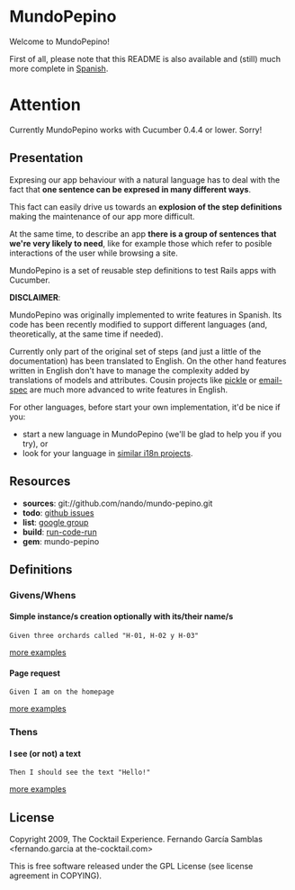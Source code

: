 # MundoPepino

Welcome to MundoPepino!

First of all, please note that this README is also available and (still) much more complete in [Spanish](http://github.com/nando/mundo-pepino/blob/master/README_es.markdown).

# Attention

Currently MundoPepino works with Cucumber 0.4.4 or lower. Sorry!

## Presentation

Expresing our app behaviour with a natural language has to deal with the fact that **one sentence can be expresed in many different ways**.

This fact can easily drive us towards an **explosion of the step definitions** making the maintenance of our app more difficult.

At the same time, to describe an app **there is a group of sentences that we're very likely to need**, like for example those which refer to posible interactions of the user while browsing a site.

MundoPepino is a set of reusable step definitions to test Rails apps with Cucumber.

**DISCLAIMER**:

MundoPepino was originally implemented to write features in Spanish. Its code has been recently modified to support different languages (and, theoretically, at the same time if needed).

Currently only part of the original set of steps (and just a little of the documentation) has been translated to English. On the other hand features written in English don't have to manage the complexity added by translations of models and attributes. Cousin projects like [pickle](http://github.com/ianwhite/pickle) or [email-spec](http://github.com/bmabey/email-spec) are much more advanced to write features in English.

For other languages, before start your own implementation, it'd be nice if you:

* start a new language in MundoPepino (we'll be glad to help you if you try), or
* look for your language in [similar i18n projects](http://groups.google.com/group/cukes/browse_thread/thread/b9b8ff6301393c19/febf6530a1ed1a37).

## Resources

* **sources**: git://github.com/nando/mundo-pepino.git
* **todo**: [github issues](http://github.com/nando/mundo-pepino/issues)
* **list**: [google group](http://groups.google.es/group/mundo-pepino)
* **build**: [run-code-run](http://runcoderun.com/nando/mundo-pepino)
* **gem**: mundo-pepino

## Definitions

### Givens/Whens
#### Simple instance/s creation optionally with its/their name/s
    Given three orchards called "H-01, H-02 y H-03"
[more examples](mundo-pepino/tree/master/features/en_US/simple-creation.feature)

#### Page request
    Given I am on the homepage
[more examples](mundo-pepino/tree/master/features/en_US/page-request.feature)

### Thens
#### I see (or not) a text
    Then I should see the text "Hello!"
[more examples](mundo-pepino/tree/master/features/en_US/i-see-the-text.feature)


## License

Copyright 2009, The Cocktail Experience. Fernando García Samblas <fernando.garcia at the-cocktail.com>

This is free software released under the GPL License (see license agreement in COPYING).
